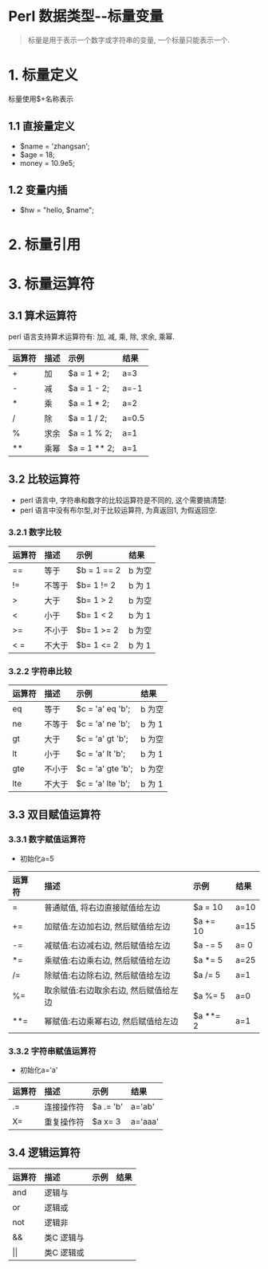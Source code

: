 # Perl 数据类型--标量变量

> 标量是用于表示一个数字或字符串的变量, 一个标量只能表示一个.

# 1. 标量定义

标量使用$+名称表示

## 1.1 直接量定义

* $name = 'zhangsan';
* $age = 18;
* money = 10.9e5;

## 1.2 变量内插

* $hw = "hello, $name";

# 2. 标量引用

# 3. 标量运算符

## 3.1 算术运算符
perl 语言支持算术运算符有: 加, 减, 乘, 除, 求余, 乘幂.

| 运算符 | 描述 | 示例 | 结果 |
| :--- | :--- |:--- | :--- |
| + | 加 | $a = 1 + 2; | a=3 |
| - | 减 | $a = 1 - 2; | a=-1 |
| * | 乘 | $a = 1 * 2; | a=2 |
| / | 除 | $a = 1 / 2; | a=0.5 |
| % | 求余 | $a = 1 % 2; | a=1 |
| ** | 乘幂 | $a = 1 ** 2; | a=1 |



## 3.2 比较运算符
* perl 语言中, 字符串和数字的比较运算符是不同的, 这个需要搞清楚:
* perl 语言中没有布尔型,对于比较运算符, 为真返回1, 为假返回空.

### 3.2.1 数字比较
| 运算符 | 描述 | 示例 | 结果 |
| :--- |:--- |:--- | :--- |
| == | 等于 | $b = 1 == 2 | b 为空  |
| != | 不等于| $b= 1 != 2  | b 为 1 |
| > | 大于 | $b= 1 > 2  | b 为空 |
| < | 小于 | $b= 1 < 2  | b 为 1 |
| >= | 不小于 | $b= 1 >= 2  | b 为空 |
| < = | 不大于 | $b= 1 <= 2  | b 为 1 |


### 3.2.2 字符串比较
| 运算符 | 描述 | 示例 | 结果 |
| :--- |:--- |:--- | :--- |
| eq | 等于 | $c = 'a' eq 'b'; | b 为空  |
| ne | 不等于|$c = 'a' ne 'b';  | b 为 1 |
| gt | 大于 | $c = 'a' gt 'b'; | b 为空 |
| lt | 小于 | $c = 'a' lt 'b';  | b 为 1 |
| gte | 不小于 | $c = 'a' gte 'b';  | b 为空 |
| lte | 不大于 | $c = 'a' lte 'b';  | b 为 1 |


## 3.3 双目赋值运算符

### 3.3.1 数字赋值运算符
* 初始化a=5

| 运算符 | 描述 | 示例 | 结果 |
| :--- |:--- |:--- | :--- |
| = | 普通赋值, 将右边直接赋值给左边 | $a = 10 | a=10  |
| += | 加赋值:左边加右边, 然后赋值给左边 | $a += 10 | a=15 |
| -= | 减赋值:右边减右边, 然后赋值给左边 | $a -= 5 | a= 0 |
| *= | 乘赋值:右边乘右边, 然后赋值给左边 | $a *= 5 | a=25 |
| /= | 除赋值:右边除右边, 然后赋值给左边 | $a /= 5 | a=1 |
| %= | 取余赋值:右边取余右边, 然后赋值给左边 | $a %= 5 | a=0  |
| **= | 幂赋值:右边乘幂右边, 然后赋值给左边 | $a **= 2 | a=1 |

### 3.3.2 字符串赋值运算符
* 初始化a='a'

| 运算符 | 描述 | 示例 | 结果 |
| :--- |:--- |:--- | :--- |
| .= | 连接操作符 | $a .= 'b' | a='ab' |
| X= | 重复操作符 | $a x= 3 | a='aaa' |


## 3.4 逻辑运算符

| 运算符 | 描述 | 示例 | 结果 |
| :--- |:--- |:--- | :--- |
| and | 逻辑与 |  |  |
| or | 逻辑或  |  |  |
| not | 逻辑非  |  |  |
| && | 类C 逻辑与  |  |  |
| \|\| | 类C 逻辑或  |  |  |






